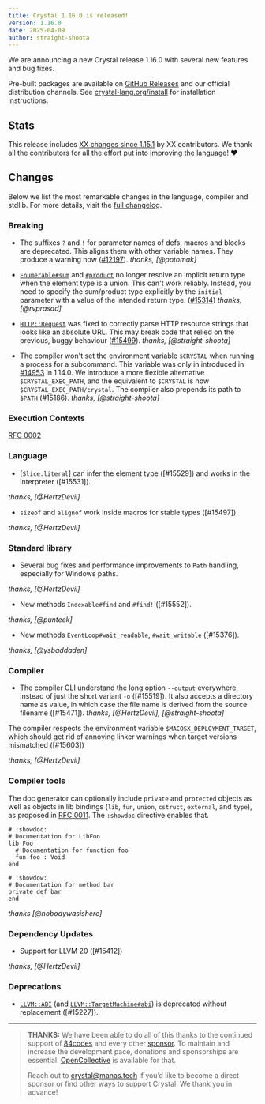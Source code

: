 ```yaml
---
title: Crystal 1.16.0 is released!
version: 1.16.0
date: 2025-04-09
author: straight-shoota
---
```


We are announcing a new Crystal release 1.16.0 with several new features and bug fixes.

Pre-built packages are available on [GitHub Releases](https://github.com/crystal-lang/crystal/releases/tag/1.16.0)
and our official distribution channels.
See [crystal-lang.org/install](https://crystal-lang.org/install/) for
installation instructions.

## Stats

This release includes [XX changes since 1.15.1](https://github.com/crystal-lang/crystal/pulls?q=is%3Apr+milestone%3A1.16.0)
by XX contributors.  We thank all the contributors for all the effort put into
improving the language! ❤️

## Changes

Below we list the most remarkable changes in the language, compiler and stdlib.
For more details, visit the [full changelog](https://github.com/crystal-lang/crystal/releases/tag/1.16.0).

### Breaking

- The suffixes `?` and `!` for parameter names of defs, macros and blocks are deprecated.  This aligns them with other variable names.  They produce a warning now ([#12197]).
  _thanks, [@potomak]_

- [`Enumerable#sum`] and [`#product`][`Enumerable#product`] no longer resolve an implicit return type when the element type is a union. This can't work reliably.
  Instead, you need to specify the sum/product type explicitly by the `initial` parameter with a value of the intended return type. ([#15314])
  _thanks, [@rvprasad]_

- [`HTTP::Request`] was fixed to correctly parse HTTP resource strings that looks like an absolute URL.
  This may break code that relied on the previous, buggy behaviour ([#15499]).
  _thanks, [@straight-shoota]_

- The compiler won't set the environment variable `$CRYSTAL` when running a process for a subcommand.
  This variable was only in introduced in [#14953] in 1.14.0.
  We introduce a more flexible alternative `$CRYSTAL_EXEC_PATH`, and the equivalent to `$CRYSTAL` is now `$CRYSTAL_EXEC_PATH/crystal`. The compiler also prepends its path to `$PATH` ([#15186]).
  _thanks, [@straight-shoota]_

[#12197]: https://github.com/crystal-lang/crystal/issues/12197
[#15314]: https://github.com/crystal-lang/crystal/issues/15314
[#15499]: https://github.com/crystal-lang/crystal/issues/15499
[#14953]: https://github.com/crystal-lang/crystal/issues/14953
[#15186]: https://github.com/crystal-lang/crystal/issues/15186

### Execution Contexts

[RFC 0002](https://github.com/crystal-lang/rfcs/pull/2)

### Language

- [`Slice.literal`] can infer the element type ([#15529]) and works in the interpreter ([#15531]).

_thanks, [@HertzDevil]_

- `sizeof` and `alignof` work inside macros for stable types ([#15497]).

_thanks, [@HertzDevil]_

### Standard library

- Several bug fixes and performance improvements to `Path` handling, especially for Windows paths.

_thanks, [@HertzDevil]_

- New methods `Indexable#find` and `#find!` ([#15552]).

_thanks, [@punteek]_

- New methods `EventLoop#wait_readable`, `#wait_writable` ([#15376]).

_thanks, [@ysbaddaden]_

### Compiler

- The compiler CLI understand the long option `--output` everywhere, instead of just the short variant `-o` ([#15519]). It also accepts a directory name as value, in which case the file name is derived from the source filename ([#15471]).
_thanks, [@HertzDevil], [@straight-shoota]_

The compiler respects the environment variable `$MACOSX_DEPLOYMENT_TARGET`, which should
get rid of annoying linker warnings when target versions mismatched ([#15603])

_thanks, [@HertzDevil]_

### Compiler tools

The doc generator can optionally include `private` and `protected` objects as well as objects in lib bindings (`lib`, `fun`, `union`, `cstruct`, `external`, and `type`), as proposed in [RFC 0011](https://github.com/crystal-lang/rfcs/blob/main/text/0011-extending-api-docs.md). The `:showdoc` directive enables that.

```crystal
# :showdoc:
# Documentation for LibFoo
lib Foo
  # Documentation for function foo
  fun foo : Void
end

# :showdow:
# Documentation for method bar
private def bar
end
```

_thanks [@nobodywasishere]_

### Dependency Updates

- Support for LLVM 20 ([#15412])

_thanks, [@HertzDevil]_

### Deprecations

- [`LLVM::ABI`] (and [`LLVM::TargetMachine#abi`]) is deprecated without replacement ([#15227]).

---

> **THANKS:**
> We have been able to do all of this thanks to the continued support of [84codes] and every other [sponsor](/sponsors).
> To maintain and increase the development pace, donations and sponsorships are
> essential.  [OpenCollective](https://opencollective.com/crystal-lang) is
> available for that.
>
> Reach out to [crystal@manas.tech](mailto:crystal@manas.tech)
> if you’d like to become a direct sponsor or find other ways to support Crystal.
> We thank you in advance!

[84codes]: https://www.84codes.com/
[`LLVM::ABI`]: https://crystal-lang.org/api/1.16.0/LLVM/ABI.html
[`Enumerable#sum`]: https://crystal-lang.org/api/1.16.0/Enumerable.html#sum-instance-method
[`LLVM::TargetMachine#abi`]: https://crystal-lang.org/api/1.16.0/LLVM/TargetMachine.html#abi-instance-method
[`Enumerable#product`]: https://crystal-lang.org/api/1.16.0/Enumerable.html#product-instance-method
[`HTTP::Request`]: https://crystal-lang.org/api/1.16.0/HTTP/Request.html#-instance-method
